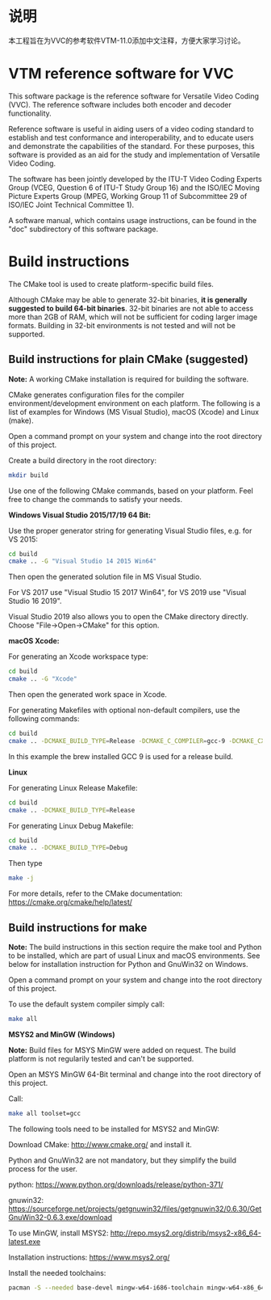# 说明
本工程旨在为VVC的参考软件VTM-11.0添加中文注释，方便大家学习讨论。

VTM reference software for VVC
==============================

This software package is the reference software for Versatile Video Coding (VVC). The reference software includes both encoder and decoder functionality.

Reference software is useful in aiding users of a video coding standard to establish and test conformance and interoperability, and to educate users and demonstrate the capabilities of the standard. For these purposes, this software is provided as an aid for the study and implementation of Versatile Video Coding.

The software has been jointly developed by the ITU-T Video Coding Experts Group (VCEG, Question 6 of ITU-T Study Group 16) and the ISO/IEC Moving Picture Experts Group (MPEG, Working Group 11 of Subcommittee 29 of ISO/IEC Joint Technical Committee 1).

A software manual, which contains usage instructions, can be found in the "doc" subdirectory of this software package.

Build instructions
==================

The CMake tool is used to create platform-specific build files. 

Although CMake may be able to generate 32-bit binaries, **it is generally suggested to build 64-bit binaries**. 32-bit binaries are not able to access more than 2GB of RAM, which will not be sufficient for coding larger image formats. Building in 32-bit environments is not tested and will not be supported.


Build instructions for plain CMake (suggested)
----------------------------------------------

**Note:** A working CMake installation is required for building the software.

CMake generates configuration files for the compiler environment/development environment on each platform. 
The following is a list of examples for Windows (MS Visual Studio), macOS (Xcode) and Linux (make).

Open a command prompt on your system and change into the root directory of this project.

Create a build directory in the root directory:
```bash
mkdir build 
```

Use one of the following CMake commands, based on your platform. Feel free to change the commands to satisfy
your needs.

**Windows Visual Studio 2015/17/19 64 Bit:**

Use the proper generator string for generating Visual Studio files, e.g. for VS 2015:

```bash
cd build
cmake .. -G "Visual Studio 14 2015 Win64"
```

Then open the generated solution file in MS Visual Studio.

For VS 2017 use "Visual Studio 15 2017 Win64", for VS 2019 use "Visual Studio 16 2019".

Visual Studio 2019 also allows you to open the CMake directory directly. Choose "File->Open->CMake" for this option.

**macOS Xcode:**

For generating an Xcode workspace type:
```bash
cd build
cmake .. -G "Xcode"
```
Then open the generated work space in Xcode.

For generating Makefiles with optional non-default compilers, use the following commands:

```bash
cd build
cmake .. -DCMAKE_BUILD_TYPE=Release -DCMAKE_C_COMPILER=gcc-9 -DCMAKE_CXX_COMPILER=g++-9
```
In this example the brew installed GCC 9 is used for a release build.

**Linux**

For generating Linux Release Makefile:
```bash
cd build
cmake .. -DCMAKE_BUILD_TYPE=Release
```
For generating Linux Debug Makefile:
```bash
cd build
cmake .. -DCMAKE_BUILD_TYPE=Debug
```

Then type
```bash
make -j
```

For more details, refer to the CMake documentation: https://cmake.org/cmake/help/latest/

Build instructions for make
---------------------------

**Note:** The build instructions in this section require the make tool and Python to be installed, which are
part of usual Linux and macOS environments. See below for installation instruction for Python and GnuWin32 
on Windows.

Open a command prompt on your system and change into the root directory of this project.

To use the default system compiler simply call:
```bash
make all
```


**MSYS2 and MinGW (Windows)**

**Note:** Build files for MSYS MinGW were added on request. The build platform is not regularily tested and can't be supported. 

Open an MSYS MinGW 64-Bit terminal and change into the root directory of this project.

Call:
```bash
make all toolset=gcc
```

The following tools need to be installed for MSYS2 and MinGW:

Download CMake: http://www.cmake.org/ and install it.

Python and GnuWin32 are not mandatory, but they simplify the build process for the user.

python:    https://www.python.org/downloads/release/python-371/

gnuwin32:  https://sourceforge.net/projects/getgnuwin32/files/getgnuwin32/0.6.30/GetGnuWin32-0.6.3.exe/download

To use MinGW, install MSYS2: http://repo.msys2.org/distrib/msys2-x86_64-latest.exe

Installation instructions: https://www.msys2.org/

Install the needed toolchains:
```bash
pacman -S --needed base-devel mingw-w64-i686-toolchain mingw-w64-x86_64-toolchain git subversion mingw-w64-i686-cmake mingw-w64-x86_64-cmake
```

